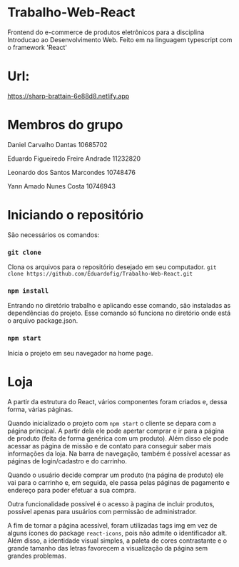 # Trabalho-Web-React
Frontend do e-commerce de produtos eletrônicos para a disciplina Introducao ao Desenvolvimento Web.
Feito em na linguagem typescript com o framework 'React'

# Url:
https://sharp-brattain-6e88d8.netlify.app
# Membros do grupo

Daniel Carvalho Dantas 10685702

Eduardo Figueiredo Freire Andrade 11232820

Leonardo dos Santos Marcondes 10748476

Yann Amado Nunes Costa 10746943

# Iniciando o repositório
São necessários os comandos:

### `git clone`
Clona os arquivos para o repositório desejado em seu computador.
`git clone https://github.com/Eduardofig/Trabalho-Web-React.git`

### `npm install`
Entrando no diretório trabalho e aplicando esse comando, são instaladas as dependências do projeto.
Esse comando só funciona no diretório onde está o arquivo package.json.

### `npm start`
Inicia o projeto em seu navegador na home page.

# Loja
A partir da estrutura do React, vários componentes foram criados e, dessa forma, várias páginas.

Quando inicializado o projeto com `npm start` o cliente se depara com a página principal. A partir dela ele pode apertar comprar e
ir para a página de produto (feita de forma genérica com um produto). Além disso ele pode acessar as página de missão e de contato
para conseguir saber mais informações da loja. Na barra de navegação, também é possível acessar as páginas de login/cadastro e do carrinho.

Quando o usuário decide comprar um produto (na página de produto) ele vai para o carrinho e, em seguida, ele passa pelas páginas de pagamento e endereço
para poder efetuar a sua compra.

Outra funcionalidade possível é o acesso à pagina de incluir produtos, possível apenas para usuários com permissão de administrador.

A fim de tornar a página acessível, foram utilizadas tags img em vez de alguns ícones do package `react-icons`, pois não admite o identificador alt. Além disso,
a identidade visual simples, a paleta de cores contrastante e o grande tamanho das letras favorecem a visualização da página sem grandes problemas.
